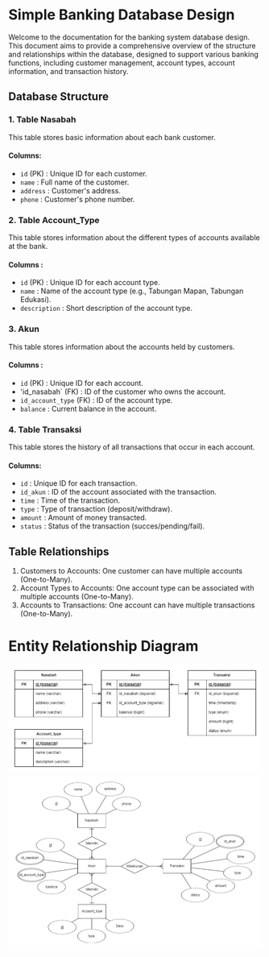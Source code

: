 # Simple Banking Database Design
Welcome to the documentation for the banking system database design. This document aims to provide a comprehensive overview of the structure and relationships within the database, designed to support various banking functions, including customer management, account types, account information, and transaction history.

## Database Structure
### 1. Table Nasabah
This table stores basic information about each bank customer.
#### Columns:
- `id` (PK) : Unique ID for each customer.
- `name` : Full name of the customer.
- `address` : Customer's address.
- `phone` : Customer's phone number.

### 2. Table Account_Type
This table stores information about the different types of accounts available at the bank.
#### Columns :
- `id` (PK) : Unique ID for each account type.
- `name` : Name of the account type (e.g., Tabungan Mapan, Tabungan Edukasi).
- `description` : Short description of the account type.

### 3. Akun
This table stores information about the accounts held by customers.
#### Columns :
- `id` (PK) : Unique ID for each account.
- 'id_nasabah` (FK) : ID of the customer who owns the account.
- `id_account_type` (FK) : ID of the account type.
- `balance` : Current balance in the account.

### 4. Table Transaksi
This table stores the history of all transactions that occur in each account.
#### Columns:
- `id` : Unique ID for each transaction.
- `id_akun` : ID of the account associated with the transaction.
- `time` : Time of the transaction.
- `type` : Type of transaction (deposit/withdraw).
- `amount` : Amount of money transacted.
- `status` : Status of the transaction (succes/pending/fail).

## Table Relationships
1. Customers to Accounts: One customer can have multiple accounts (One-to-Many).
2. Account Types to Accounts: One account type can be associated with multiple accounts (One-to-Many).
3. Accounts to Transactions: One account can have multiple transactions (One-to-Many).

# Entity Relationship Diagram
![ERD_V1](ERD_V1.png)
![ERD_V2](ERD_V2.png)
